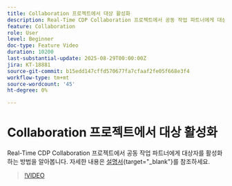 ```yaml
---
title: Collaboration 프로젝트에서 대상 활성화
description: Real-Time CDP Collaboration 프로젝트에서 공동 작업 파트너에게 대상자를 활성화하는 방법을 알아봅니다.
feature: Collaboration
role: User
level: Beginner
doc-type: Feature Video
duration: 10200
last-substantial-update: 2025-08-29T00:00:00Z
jira: KT-18881
source-git-commit: b15edd147cffd570677fa7cfaaf2fe05f668e3f4
workflow-type: tm+mt
source-wordcount: '45'
ht-degree: 0%

---
```



# Collaboration 프로젝트에서 대상 활성화

Real-Time CDP Collaboration 프로젝트에서 공동 작업 파트너에게 대상자를 활성화하는 방법을 알아봅니다. 자세한 내용은 [설명서](https://experienceleague.adobe.com/en/docs/real-time-cdp-collaboration/using/collaborate/activate){target="_blank"}를 참조하세요.

>[!VIDEO](https://video.tv.adobe.com/v/3471677/?learn=on&enablevpops)

